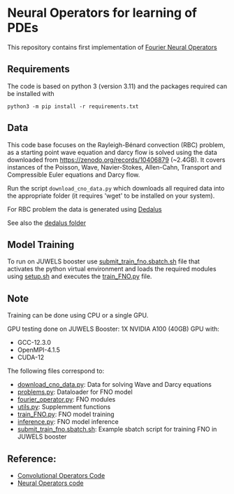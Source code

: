 # Neural Operators for learning of PDEs

This repository contains first implementation of [Fourier Neural Operators](https://arxiv.org/abs/2010.08895)


## Requirements
The code is based on python 3 (version 3.11) and the packages required can be installed with

	python3 -m pip install -r requirements.txt


## Data

This code base focuses on the Rayleigh-Bénard convection (RBC) problem, as a starting point wave equation and darcy flow is solved using the data downloaded from https://zenodo.org/records/10406879 (~2.4GB). It covers instances of the Poisson, Wave, Navier-Stokes, Allen-Cahn, Transport and Compressible Euler equations and Darcy flow. 

Run the script `download_cno_data.py` which downloads all required data into the appropriate folder (it requires 'wget' to be installed on your system).

For RBC problem the data is generated using [Dedalus](https://dedalus-project.readthedocs.io/en/latest/pages/examples/ivp_2d_rayleigh_benard.html)

See also the [dedalus folder](../../dedalus/)


## Model Training

To run on JUWELS booster use [submit_train_fno.sbatch.sh](./submit_train_fno.sbatch.sh) file that activates the python virtual environment and loads the required modules using [setup.sh](../../utils/setup.sh) and executes the [train_FNO.py](./train_FNO.py) file.

## Note

Training can be done using CPU or a single GPU.

GPU testing done on JUWELS Booster: 1X NVIDIA A100 (40GB) GPU with:
- GCC-12.3.0 
- OpenMPI-4.1.5 
- CUDA-12 

The following files correspond to:

- [download_cno_data.py](./download_cno_data.py): Data for solving Wave and Darcy equations
- [problems.py](./problems.py): Dataloader for FNO model
- [fourier_operator.py](./fourier_operator.py): FNO modules
- [utils.py](./utils.py): Supplemment functions
- [train_FNO.py](./train_FNO.py): FNO model training 
- [inference.py](./inference.py): FNO model inference
- [submit_train_fno.sbatch.sh](./submit_train_fno.sbatch.sh): Example sbatch script for training FNO in JUWELS booster


## Reference:
- [Convolutional Operators Code](https://github.com/bogdanraonic3/ConvolutionalNeuralOperator)
- [Neural Operators code](https://github.com/neuraloperator/neuraloperator)
